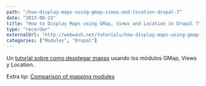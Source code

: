 ```yaml
---
path: "/how-display-maps-using-gmap-views-and-location-drupal-7"
date: "2013-08-23"
title: "How to Display Maps using GMap, Views and Location in Drupal 7"
type: "recordar"
externalUrl: "http://webwash.net/tutorials/how-display-maps-using-gmap-views-and-location-drupal-7"
categories: ["Modules", "Drupal"]
---
```


Un [tutorial sobre como desplegar mapas](http://webwash.net/tutorials/how-display-maps-using-gmap-views-and-location-drupal-7) usando los módulos GMap, Views y Location.

Extra tip: [Comparison of mapping modules](https://drupal.org/node/1704948)